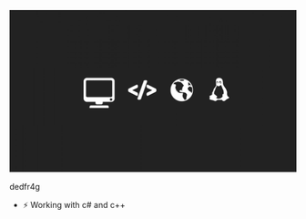 ![Afraz on iOS Academy](https://github.com/dedfr4g/dedfr4g/blob/40980574c7d21eefe39547f97dfd07835870eb6d/header.png)

dedfr4g

- ⚡ Working with c# and c++
